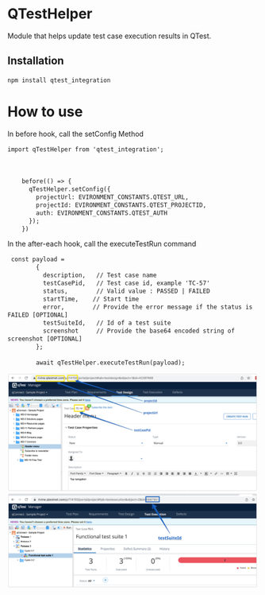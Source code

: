 
# QTestHelper

Module that helps update test case execution results in QTest.


## Installation
```
npm install qtest_integration
```

# How to use

In before hook, call the setConfig Method
```
import qTestHelper from 'qtest_integration';



    before(() => {
      qTestHelper.setConfig({
        projectUrl: EVIRONMENT_CONSTANTS.QTEST_URL,
        projectId: EVIRONMENT_CONSTANTS.QTEST_PROJECTID,
        auth: EVIRONMENT_CONSTANTS.QTEST_AUTH
      });
    })
```
In the after-each hook, call the executeTestRun command
```
 const payload =
        {
          description,   // Test case name
          testCasePid,   // Test case id, example 'TC-57'
          status,        // Valid value : PASSED | FAILED
          startTime,    // Start time
          error,        // Provide the error message if the status is FAILED [OPTIONAL]
          testSuiteId,   // Id of a test suite
          screenshot     // Provide the base64 encoded string of screenshot [OPTIONAL]
        };

        await qTestHelper.executeTestRun(payload);

```

![Alt text](/assets/qTestHelper_scn1.png?raw=true "Ref1")
![Alt text](/assets/qTestHelper_scn2.png?raw=true "Ref2")